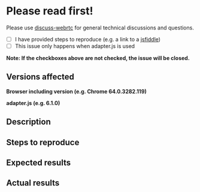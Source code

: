 # Please read first!
Please use [discuss-webrtc](https://groups.google.com/forum/#!forum/discuss-webrtc) for general technical discussions and questions.

- [ ] I have provided steps to reproduce (e.g. a link to a [jsfiddle](https://jsfiddle.net/))
- [ ] This issue only happens when adapter.js is used

**Note: If the checkboxes above are not checked, the issue will be closed.**

## Versions affected

**Browser including version (e.g. Chrome 64.0.3282.119)**


**adapter.js (e.g. 6.1.0)**


## Description


## Steps to reproduce


## Expected results


## Actual results
